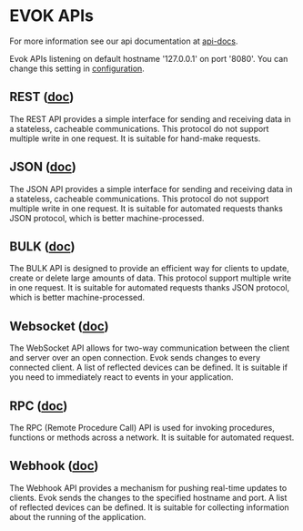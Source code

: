 # EVOK APIs

For more information see our api documentation at [api-docs].

Evok APIs listening on default hostname '127.0.0.1' on port '8080'.
You can change this setting in [configuration](./configs/evok_configuration.md).

## REST ([doc](./apis/rest.md))
The REST API provides a simple interface for sending and receiving data in a stateless, cacheable communications.
This protocol do not support multiple write in one request.
It is suitable for hand-make requests.

## JSON ([doc](./apis/json.md))
The JSON API provides a simple interface for sending and receiving data in a stateless, cacheable communications.
This protocol do not support multiple write in one request.
It is suitable for automated requests thanks JSON protocol, which is better machine-processed.

## BULK ([doc](./apis/bulk.md))
The BULK API is designed to provide an efficient way for clients to update, create or delete large amounts of data.
This protocol support multiple write in one request.
It is suitable for automated requests thanks JSON protocol, which is better machine-processed.

## Websocket ([doc](./apis/websocket.md))
The WebSocket API allows for two-way communication between the client and server over an open connection.
Evok sends changes to every connected client.
A list of reflected devices can be defined.
It is suitable if you need to immediately react to events in your application.

## RPC ([doc](./apis/rpc.md))
The RPC (Remote Procedure Call) API is used for invoking procedures, functions or methods across a network.
It is suitable for automated request.

## Webhook ([doc](./apis/webhook.md))
The Webhook API provides a mechanism for pushing real-time updates to clients.
Evok sends the changes to the specified hostname and port.
A list of reflected devices can be defined.
It is suitable for collecting information about the running of the application.

[api-docs]:https://kb.unipi.technology/en:sw:02-apis:01-evok:apidoc